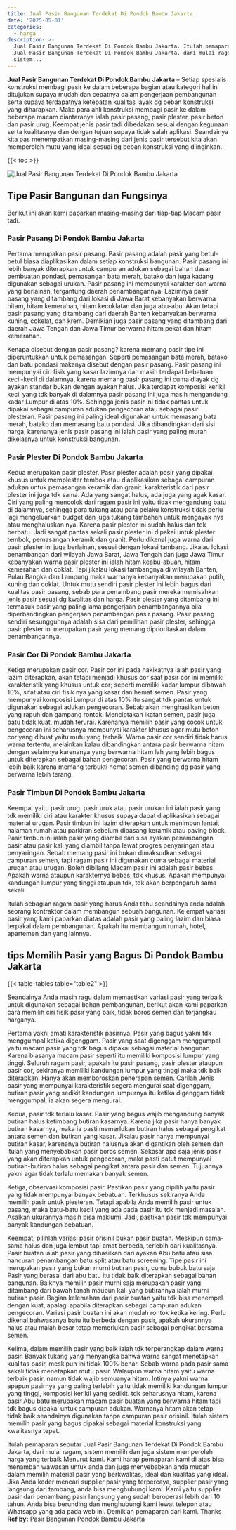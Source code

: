```yaml
---
title: Jual Pasir Bangunan Terdekat Di Pondok Bambu Jakarta
date: '2025-05-01'
categories:
  - harga
description: >-
  Jual Pasir Bangunan Terdekat Di Pondok Bambu Jakarta. Itulah pemaparan seputar
  Jual Pasir Bangunan Terdekat Di Pondok Bambu Jakarta, dari mulai ragam,
  sistem...
---
```


**Jual Pasir Bangunan Terdekat Di Pondok Bambu Jakarta** – Setiap spesialis konstruksi membagi pasir ke dalam beberapa bagian atau kategori hal ini ditujukan supaya mudah dan cepatnya dalam pengerjaan pembangunan serta supaya terdapatnya ketepatan kualitas layak dg beban konstruksi yang diharapkan. Maka para ahli konstruksi membagi pasir ke dalam beberapa macam diantaranya ialah pasir pasang, pasir plester, pasir beton dan pasir urug. Keempat jenis pasir tadi dibedakan sesuai dengan kegunaan serta kualitasnya dan dengan tujuan supaya tidak salah aplikasi. Seandainya kita pas menempatkan masing-masing dari jenis pasir tersebut kita akan memperoleh mutu yang ideal sesuai dg beban konstruksi yang diinginkan.

{{< toc >}}

![Jual Pasir Bangunan Terdekat Di Pondok Bambu Jakarta](/images/jual-pasir-bangunan-43.png)

## Tipe Pasir Bangunan dan Fungsinya

Berikut ini akan kami paparkan masing-masing dari tiap-tiap Macam pasir tadi.

### Pasir Pasang Di Pondok Bambu Jakarta

Pertama merupakan pasir pasang. Pasir pasang adalah pasir yang betul-betul biasa diaplikasikan dalam setiap konstruksi bangunan. Pasir pasang ini lebih banyak diterapkan untuk campuran adukan sebagai bahan dasar pembuatan pondasi, pemasangan bata merah, batako dan juga kadang digunakan sebagai urukan. Pasir pasang ini mempunyai karakter dan warna yang berlainan, tergantung daerah penambangannya. Lazimnya pasir pasang yang ditambang dari lokasi di Jawa Barat kebanyakan berwarna hitam, hitam kemerahan, hitam kecoklatan dan juga abu-abu. Akan tetapi pasir pasang yang ditambang dari daerah Banten kebanyakan berwarna kuning, cokelat, dan krem. Demikian juga pasir pasang yang ditambang dari daerah Jawa Tengah dan Jawa Timur berwarna hitam pekat dan hitam kemerahan.

Kenapa disebut dengan pasir pasang? karena memang pasir tipe ini diperuntukkan untuk pemasangan. Seperti pemasangan bata merah, batako dan batu pondasi makanya disebut dengan pasir pasang. Pasir pasang ini mempunyai ciri fisik yang kasar lazimnya dan masih terdapat bebatuan kecil-kecil di dalamnya, karena memang pasir pasang ini cuma diayak dg ayakan standar bukan dengan ayakan halus. Jika terdapat komposisi kerikil kecil yang tdk banyak di dalamnya pasir pasang ini juga masih mengandung kadar Lumpur di atas 10%. Sehingga jenis pasir ini tidak pantas untuk dipakai sebagai campuran adukan pengecoran atau sebagai pasir plesteran. Pasir pasang ini paling ideal digunakan untuk memasang bata merah, batako dan memasang batu pondasi. Jika dibandingkan dari sisi harga, karenanya jenis pasir pasang ini ialah pasir yang paling murah dikelasnya untuk konstruksi bangunan.

### Pasir Plester Di Pondok Bambu Jakarta

Kedua merupakan pasir plester. Pasir plester adalah pasir yang dipakai khusus untuk memplester tembok atau diaplikasikan sebagai campuran adukan untuk pemasangan keramik dan granit. karakteristik dari pasir plester ini juga tdk sama. Ada yang sangat halus, ada juga yang agak kasar. Ciri yang paling mencolok dari ragam pasir ini yaitu tidak mengandung batu di dalamnya, sehingga para tukang atau para pelaku konstruksi tidak perlu lagi mengeluarkan budget dan juga tukang tambahan untuk mengayak nya atau menghaluskan nya. Karena pasir plester ini sudah halus dan tdk berbatu. Jadi sangat pantas sekali pasir plester ini dipakai untuk plester tembok, pemasangan keramik dan granit. Perlu dikenal juga warna dari pasir plester ini juga berlainan, sesuai dengan lokasi tambang. Jikalau lokasi penambangan dari wilayah Jawa Barat, Jawa Tengah dan juga Jawa Timur kebanyakan warna pasir plester ini ialah hitam keabu-abuan, hitam kemerahan dan coklat. Tapi jikalau lokasi tambangnya di wilayah Banten, Pulau Bangka dan Lampung maka warnanya kebanyakan merupakan putih, kuning dan coklat. Untuk mutu sendiri pasir plester ini lebih bagus dari kualitas pasir pasang, sebab para penambang pasir mereka memisahkan jenis pasir sesuai dg kwalitas dan harga. Pasir plester yang ditambang ini termasuk pasir yang paling lama pengerjaan penambangannya bila diperbandingkan pengerjaan penambangan pasir pasang. Pasir pasang sendiri sesungguhnya adalah sisa dari pemilihan pasir plester, sehingga pasir plester ini merupakan pasir yang memang diprioritaskan dalam penambangannya.

### Pasir Cor Di Pondok Bambu Jakarta

Ketiga merupakan pasir cor. Pasir cor ini pada hakikatnya ialah pasir yang lazim diterapkan, akan tetapi menjadi khusus cor saat pasir cor ini memiliki karakteristik yang khusus untuk cor; seperti memiliki kadar lumpur dibawah 10%, sifat atau ciri fisik nya yang kasar dan hemat semen. Pasir yang mempunyai komposisi Lumpur di atas 10% itu sangat tdk pantas untuk digunakan sebagai adukan pengecoran. Sebab akan menghasilkan beton yang rapuh dan gampang rontok. Menciptakan ikatan semen, pasir juga batu tidak kuat, mudah terurai. Karenanya memilih pasir yang cocok untuk pengecoran ini seharusnya mempunyai karakter khusus agar mutu beton cor yang dibuat yaitu mutu yang terbaik. Warna pasir cor sendiri tidak harus warna tertentu, melainkan kalau dibandingkan antara pasir berwarna hitam dengan selainnya karenanya yang berwarna hitam lah yang lebih bagus untuk diterapkan sebagai bahan pengecoran. Pasir yang berwarna hitam lebih baik karena memang terbukti hemat semen dibanding dg pasir yang berwarna lebih terang.

### Pasir Timbun Di Pondok Bambu Jakarta

Keempat yaitu pasir urug. pasir uruk atau pasir urukan ini ialah pasir yang tdk memiliki ciri atau karakter khusus supaya dapat diaplikasikan sebagai material urugan. Pasir timbun ini lazim diterapkan untuk menimbun lantai, halaman rumah atau parkiran sebelum dipasang keramik atau paving block. Pasir timbun ini ialah pasir yang diambil dari sisa ayakan penambangan pasir atau pasir kali yang diambil tanpa lewat progres penyaringan atau penyaringan. Sebab memang pasir ini bukan dimaksudkan sebagai campuran semen, tapi ragam pasir ini digunakan cuma sebagai material urugan atau urugan. Boleh dibilang Macam pasir ini adalah pasir bebas. Apakah warna ataupun karakternya bebas, tdk khusus. Apakah mempunyai kandungan lumpur yang tinggi ataupun tdk, tdk akan berpengaruh sama sekali.

Itulah sebagian ragam pasir yang harus Anda tahu seandainya anda adalah seorang kontraktor dalam membangun sebuah bangunan. Ke empat variasi pasir yang kami paparkan diatas adalah pasir yang paling lazim dan biasa terpakai dalam pembangunan. Apakah itu membangun rumah, hotel, apartemen dan yang lainnya.

## tips Memilih Pasir yang Bagus Di Pondok Bambu Jakarta

{{< table-tables table="table2" >}}

Seandainya Anda masih ragu dalam memastikan variasi pasir yang terbaik untuk digunakan sebagai bahan pembangunan, berikut akan kami paparkan cara memilih ciri fisik pasir yang baik, tidak boros semen dan terjangkau harganya.

Pertama yakni amati karakteristik pasirnya. Pasir yang bagus yakni tdk menggumpal ketika digenggam. Pasir yang saat digenggam menggumpal yaitu macam pasir yang tdk bagus dipakai sebagai material bangunan. Karena biasanya macam pasir seperti itu memiliki komposisi lumpur yang tinggi. Seluruh ragam pasir, apakah itu pasir pasang, pasir plester ataupun pasir cor, sekiranya memiliki kandungan lumpur yang tinggi maka tdk baik diterapkan. Hanya akan memboroskan penerapan semen. Carilah Jenis pasir yang mempunyai karakteristik segera mengurai saat digenggam, butiran pasir yang sedikit kandungan lumpurnya itu ketika digenggam tidak menggumpal, ia akan segera mengurai.

Kedua, pasir tdk terlalu kasar. Pasir yang bagus wajib mengandung banyak butiran halus ketimbang butiran kasarnya. Karena jika pasir hanya banyak butiran kasarnya, maka ia pasti memerlukan butiran halus sebagai pengikat antara semen dan butiran yang kasar. Jikalau pasir hanya mempunyai butiran kasar, karenanya butiran halusnya akan digantikan oleh semen dan itulah yang menyebabkan pasir boros semen. Sekasar apa saja jenis pasir yang akan diterapkan untuk pengecoran, maka pasti patut mempunyai butiran-butiran halus sebagai pengikat antara pasir dan semen. Tujuannya yakni agar tidak terlalu memakan banyak semen.

Ketiga, observasi komposisi pasir. Pastikan pasir yang dipilih yaitu pasir yang tidak mempunyai banyak bebatuan. Terkhusus sekiranya Anda memilih pasir untuk plesteran. Tetapi apabila Anda memilih pasir untuk pasang, maka batu-batu kecil yang ada pada pasir itu tdk menjadi masalah. Asalkan ukurannya masih bisa maklumi. Jadi, pastikan pasir tdk mempunyai banyak kandungan bebatuan.

Keempat, pilihlah variasi pasir orisinil bukan pasir buatan. Meskipun sama-sama halus dan juga lembut tapi amat berbeda, terlebih dari kualitasnya. Pasir buatan ialah pasir yang dihasilkan dari ayakan Abu batu atau sisa hancuran penambangan batu split atau batu screening. Tipe pasir ini merupakan pasir yang bukan murni butiran pasir, cuma bubuk batu saja. Pasir yang berasal dari abu batu itu tidak baik diterapkan sebagai bahan bangunan. Baiknya memilih pasir murni saja merupakan pasir yang ditambang dari bawah tanah maupun kali yang butirannya ialah murni butiran pasir. Bagian kelemahan dari pasir buatan yaitu tdk bisa menempel dengan kuat, apalagi apabila diterapkan sebagai campuran adukan pengecoran. Variasi pasir buatan ini akan mudah rontok ketika kering. Perlu dikenal bahwasanya batu itu berbeda dengan pasir, apakah ukurannya halus atau malah besar tetap memerlukan pasir sebagai pengikat bersama semen.

Kelima, dalam memilih pasir yang baik ialah tdk terperangkap dalam warna pasir. Banyak tukang yang menyangka bahwa warna sangat menetapkan kualitas pasir, meskipun ini tidak 100% benar. Sebab warna pada pasir sama sekali tidak menetapkan mutu pasir. Walaupun warna hitam yaitu warna terbaik pasir, namun tidak wajib semuanya hitam. Intinya yakni warna apapun pasirnya yang paling terlebih yaitu tidak memiliki kandungan lumpur yang tinggi, komposisi kerikil yang sedikit. tdk seharusnya hitam, karena pasir Abu batu merupakan macam pasir buatan yang berwarna hitam tapi tdk bagus dipakai untuk campuran adukan. Warnanya hitam akan tetapi tidak baik seandainya digunakan tanpa campuran pasir orisinil. Itulah sistem memilih pasir yang bagus dipakai sebagai material konstruksi yang kwalitasnya tepat.

Itulah pemaparan seputar Jual Pasir Bangunan Terdekat Di Pondok Bambu Jakarta, dari mulai ragam, sistem memilih dan juga sistem memperoleh harga yang terbaik Menurut kami. Kami harap pemaparan kami di atas bisa menambah wawasan untuk anda dan juga menyebabkan anda mudah dalam memilih material pasir yang berkwalitas, ideal dan kualitas yang ideal. Jika Anda keder mencari supplier pasir yang terpercaya, supplier pasir yang langsung dari tambang, anda bisa menghubungi kami. Kami yaitu supplier pasir dari penambang pasir langsung yang sudah beroperasi lebih dari 10 tahun. Anda bisa berunding dan menghubungi kami lewat telepon atau Whatsapp yang ada pada web ini. Demikian pemaparan dari kami. Thanks
**Ref by:** [Pasir Bangunan Pondok Bambu Jakarta](https://id.wikipedia.org/wiki/Pasir)
